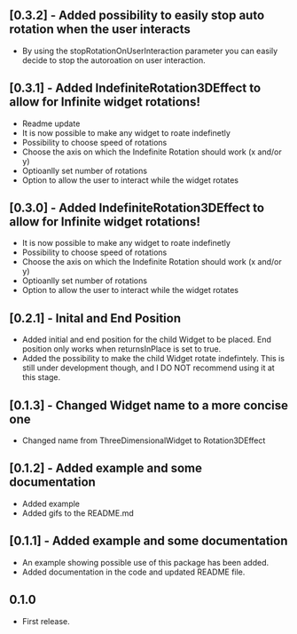 ## [0.3.2] - Added possibility to easily stop auto rotation when the user interacts
* By using the stopRotationOnUserInteraction parameter you can easily decide to stop the autoroation on user interaction.

## [0.3.1] - Added IndefiniteRotation3DEffect to allow for Infinite widget rotations!
* Readme update
* It is now possible to make any widget to roate indefinetly
* Possibility to choose speed of rotations
* Choose the axis on which the Indefinite Rotation should work (x and/or y)
* Optioanlly set number of rotations
* Option to allow the user to interact while the widget rotates

## [0.3.0] - Added IndefiniteRotation3DEffect to allow for Infinite widget rotations!
* It is now possible to make any widget to roate indefinetly
* Possibility to choose speed of rotations
* Choose the axis on which the Indefinite Rotation should work (x and/or y)
* Optioanlly set number of rotations
* Option to allow the user to interact while the widget rotates

## [0.2.1] - Inital and End Position
* Added initial and end position for the child Widget to be placed. End position only works when returnsInPlace is set to true.
* Added the possibility to make the child Widget rotate indefintely. This is still under development though, and I DO NOT recommend using it at this stage.

## [0.1.3] - Changed Widget name to a more concise one
* Changed name from ThreeDimensionalWidget to Rotation3DEffect

## [0.1.2] - Added example and some documentation
* Added example
* Added gifs to the README.md

## [0.1.1] - Added example and some documentation
* An example showing possible use of this package has been added.
* Added documentation in the code and updated README file.

## 0.1.0

* First release.

